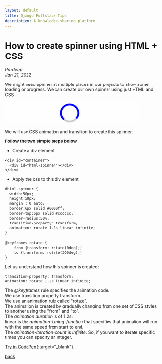 ```yaml
---
layout: default
title: Django Fullstack Tips
description: A knowledge-sharing platform
---
```

# How to create spinner using HTML + CSS

_Pardeep_ <br />
_Jan 21, 2022_

We might need spinner at multiple places in our projects to show some loading or progress. We can create our own spinner using just HTML and CSS

![Spinner](../images/css-tip2-image1.gif)

We will use CSS animation and transition to create this spinner.

**Follow the two simple steps below**

* Create a div element

```
<div id="container">
  <div id="html-spinner"></div>  
</div>
```

* Apply the css to this div element

```
#html-spinner {
  width:50px;
  height:50px;
  margin : 0 auto;
  border:6px solid #0000ff;
  border-top:6px solid #cccccc;
  border-radius:50%;
  transition-property: transform;
  animation: rotate 1.2s linear infinite; 
}

@keyframes rotate {
    from {transform: rotate(0deg);}
    to {transform: rotate(360deg);}
}
```

Let us understand how this spinner is created:

```
transition-property: transform;
animation: rotate 1.2s linear infinite;
```

The *@keyframes* rule specifies the animation code. <br />
We use transition property transform. <br />
We use an animation rule called "rotate". <br />
The animation is created by gradually changing from one set of CSS styles to another using the "from" and "to". <br />
The *animation duration* is of 1.2s. <br />
linear is the *animation-timing-function* that specifies that animation will run with the same speed from start to end. <br />
The *animation-iteration-count* is *infinite*. So, if you want to iterate specific times you can specify an integer. <br />

[Try in CodePen](https://codepen.io/pardeep-thakur/pen/PoJrvBq){:target="\_blank"}.

[back](../)
